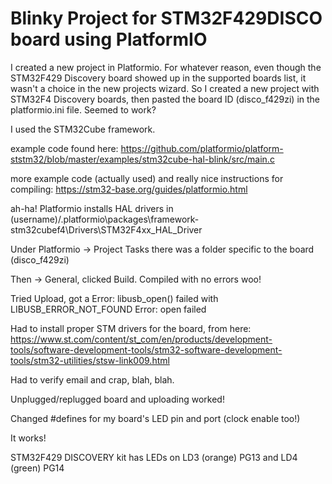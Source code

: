 # Blinky Project for STM32F429DISCO board using PlatformIO

I created a new project in Platformio.
For whatever reason, even though the STM32F429 Discovery board showed up in the supported boards list, it wasn't a choice in the new projects wizard.  So I created a new project with STM32F4 Discovery boards, then pasted the board ID (disco_f429zi) in the platformio.ini file.  Seemed to work?

I used the STM32Cube framework.

example code found here: https://github.com/platformio/platform-ststm32/blob/master/examples/stm32cube-hal-blink/src/main.c

more example code (actually used) and really nice instructions for compiling: https://stm32-base.org/guides/platformio.html

ah-ha!  Platformio installs HAL drivers in (username)/.platformio\packages\framework-stm32cubef4\Drivers\STM32F4xx_HAL_Driver

Under Platformio -> Project Tasks there was a folder specific to the board (disco_f429zi)

  Then -> General, clicked Build.  Compiled with no errors woo!
  
  Tried Upload, got a Error: libusb_open() failed with LIBUSB_ERROR_NOT_FOUND Error: open failed
  
  Had to install proper STM drivers for the board, from here: https://www.st.com/content/st_com/en/products/development-tools/software-development-tools/stm32-software-development-tools/stm32-utilities/stsw-link009.html
  
  Had to verify email and crap, blah, blah.
  
  Unplugged/replugged board and uploading worked!
  
  Changed #defines for my board's LED pin and port (clock enable too!)
  
  It works!

 STM32F429 DISCOVERY kit has LEDs on LD3 (orange) PG13 and LD4 (green) PG14
